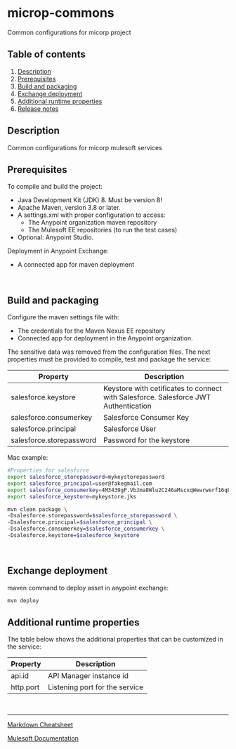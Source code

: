 # microp-commons
Common configurations for micorp project

## Table of contents
1. [Description](#description)
1. [Prerequisites](#prerequisites)
1. [Build and packaging](#build-and-packaging)
1. [Exchange deployment](#exchange-deployment)
1. [Additional runtime properties](#additional-runtime-properties)
1. [Release notes](releases.md)

## Description
Common configurations for micorp mulesoft services  

## Prerequisites
To compile and build the project:

 - Java Development Kit (JDK) 8. Must be version 8!
 - Apache Maven, version 3.8 or later.
 - A settings.xml with proper configuration to access:
   - The Anypoint organization maven repository
   - The Mulesoft EE repositories (to run the test cases)
 - Optional: Anypoint Studio.

Deployment in Anypoint Exchange:  

 - A connected app for maven deployment

<br>

## Build and packaging

Configure the maven settings file with:
 - The credentials for the Maven Nexus EE repository
 - Connected app for deployment in the Anypoint organization.

The sensitive data was removed from the configuration files. The next properties must be provided to compile, test and package the service:

| Property    | Description |
| ----------- | ----------- |
| salesforce.keystore | Keystore with cetificates to connect with Salesforce. Salesforce JWT Authentication |
| salesforce.consumerkey | Salesforce Consumer Key |
| salesforce.principal    | Salesforce User |
| salesforce.storepassword  | Password for the keystore |

Mac example:

```bash
#Properties for salesforce
export salesforce_storepassword=mykeystorepassword
export salesforce_principal=user@fakegmail.com
export salesforce_consumerkey=4M3439gP.VbJma8Wlu2C246aMscxqWewrwerf16qBTqgJ_W_83zcxkOHabPMNVQ7Zp9w9erow6j2.ANtwFErfsdfdsfd
export salesforce_keystore=mykeystore.jks

mvn clean package \
-Dsalesforce.storepassword=$salesforce_storepassword \
-Dsalesforce.principal=$salesforce_principal \
-Dsalesforce.consumerkey=$salesforce_consumerkey \
-Dsalesforce.keystore=$salesforce_keystore
```

<br>

## Exchange deployment
maven command to deploy asset in anypoint exchange:


```bash
mvn deploy
```

## Additional runtime properties

The table below shows the additional properties that can be customized in the service:

| Property  | Description |
| --------- | ----------- |
| api.id    | API Manager instance id |
| http.port | Listening port for the service |

<br>

---
[Markdown Cheatsheet](https://github.com/adam-p/markdown-here/wiki/Markdown-Cheatsheet)

[Mulesoft Documentation](https://docs.mulesoft.com/general/)